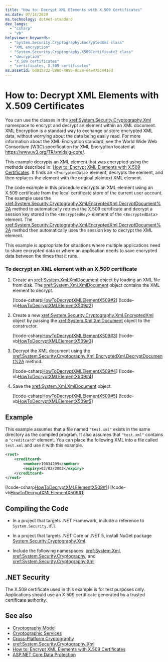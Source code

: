 ```yaml
---
title: "How to: Decrypt XML Elements with X.509 Certificates"
ms.date: 07/14/2020
ms.technology: dotnet-standard
dev_langs: 
  - "csharp"
  - "vb"
helpviewer_keywords: 
  - "System.Security.Cryptography.EncryptedXml class"
  - "XML encryption"
  - "System.Security.Cryptography.X509Certificate2 class"
  - "decryption"
  - "X.509 certificates"
  - "certificates, X.509 certificates"
ms.assetid: bd015722-d88d-408d-8ca8-e4e475c441ed
---
```

# How to: Decrypt XML Elements with X.509 Certificates

You can use the classes in the <xref:System.Security.Cryptography.Xml> namespace to encrypt and decrypt an element within an XML document.  XML Encryption is a standard way to exchange or store encrypted XML data, without worrying about the data being easily read.  For more information about the XML Encryption standard, see the World Wide Web Consortium (W3C) specification for XML Encryption located at <https://www.w3.org/TR/xmldsig-core/>.  
  
 This example decrypts an XML element that was encrypted using the methods described in: [How to: Encrypt XML Elements with X.509 Certificates](how-to-encrypt-xml-elements-with-x-509-certificates.md).  It finds an <`EncryptedData`> element, decrypts the element, and then replaces the element with the original plaintext XML element.  
  
The code example in this procedure decrypts an XML element using an X.509 certificate from the local certificate store of the current user account.  The example uses the <xref:System.Security.Cryptography.Xml.EncryptedXml.DecryptDocument%2A> method to automatically retrieve the X.509 certificate and decrypt a session key stored in the <`EncryptedKey`> element of the <`EncryptedData`> element.  The <xref:System.Security.Cryptography.Xml.EncryptedXml.DecryptDocument%2A> method then automatically uses the session key to decrypt the XML element.  
  
This example is appropriate for situations where multiple applications need to share encrypted data or where an application needs to save encrypted data between the times that it runs.  
  
### To decrypt an XML element with an X.509 certificate  
  
1. Create an <xref:System.Xml.XmlDocument> object by loading an XML file from disk.  The <xref:System.Xml.XmlDocument> object contains the XML element to decrypt.  
  
     [!code-csharp[HowToDecryptXMLElementX509#2](../../../samples/snippets/csharp/VS_Snippets_CLR/HowToDecryptXMLElementX509/cs/sample.cs#2)]
     [!code-vb[HowToDecryptXMLElementX509#2](../../../samples/snippets/visualbasic/VS_Snippets_CLR/HowToDecryptXMLElementX509/vb/sample.vb#2)]  
  
2. Create a new <xref:System.Security.Cryptography.Xml.EncryptedXml> object by passing the <xref:System.Xml.XmlDocument> object to the constructor.  
  
     [!code-csharp[HowToDecryptXMLElementX509#3](../../../samples/snippets/csharp/VS_Snippets_CLR/HowToDecryptXMLElementX509/cs/sample.cs#3)]
     [!code-vb[HowToDecryptXMLElementX509#3](../../../samples/snippets/visualbasic/VS_Snippets_CLR/HowToDecryptXMLElementX509/vb/sample.vb#3)]  
  
3. Decrypt the XML document using the <xref:System.Security.Cryptography.Xml.EncryptedXml.DecryptDocument%2A> method.  
  
     [!code-csharp[HowToDecryptXMLElementX509#4](../../../samples/snippets/csharp/VS_Snippets_CLR/HowToDecryptXMLElementX509/cs/sample.cs#4)]
     [!code-vb[HowToDecryptXMLElementX509#4](../../../samples/snippets/visualbasic/VS_Snippets_CLR/HowToDecryptXMLElementX509/vb/sample.vb#4)]  
  
4. Save the <xref:System.Xml.XmlDocument> object.  
  
     [!code-csharp[HowToDecryptXMLElementX509#5](../../../samples/snippets/csharp/VS_Snippets_CLR/HowToDecryptXMLElementX509/cs/sample.cs#5)]
     [!code-vb[HowToDecryptXMLElementX509#5](../../../samples/snippets/visualbasic/VS_Snippets_CLR/HowToDecryptXMLElementX509/vb/sample.vb#5)]  
  
## Example

This example assumes that a file named `"test.xml"` exists in the same directory as the compiled program.  It also assumes that `"test.xml"` contains a `"creditcard"` element.  You can place the following XML into a file called `test.xml` and use it with this example.  
  
```xml  
<root>  
    <creditcard>  
        <number>19834209</number>  
        <expiry>02/02/2002</expiry>  
    </creditcard>  
</root>  
```  
  
[!code-csharp[HowToDecryptXMLElementX509#1](../../../samples/snippets/csharp/VS_Snippets_CLR/HowToDecryptXMLElementX509/cs/sample.cs#1)]
[!code-vb[HowToDecryptXMLElementX509#1](../../../samples/snippets/visualbasic/VS_Snippets_CLR/HowToDecryptXMLElementX509/vb/sample.vb#1)]  
  
## Compiling the Code  
  
- In a project that targets .NET Framework, include a reference to `System.Security.dll`.

- In a project that targets .NET Core or .NET 5, install NuGet package [System.Security.Cryptography.Xml](https://www.nuget.org/packages/System.Security.Cryptography.Xml).

- Include the following namespaces: <xref:System.Xml>, <xref:System.Security.Cryptography>, and <xref:System.Security.Cryptography.Xml>.  
  
## .NET Security

The X.509 certificate used in this example is for test purposes only.  Applications should use an X.509 certificate generated by a trusted certificate authority.  
  
## See also

- [Cryptography Model](cryptography-model.md)
- [Cryptographic Services](cryptographic-services.md)
- [Cross-Platform Cryptography](cross-platform-cryptography.md)
- <xref:System.Security.Cryptography.Xml>
- [How to: Encrypt XML Elements with X.509 Certificates](how-to-encrypt-xml-elements-with-x-509-certificates.md)
- [ASP.NET Core Data Protection](/aspnet/core/security/data-protection/introduction)
